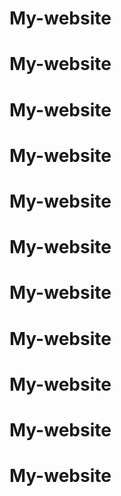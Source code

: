 # My-website
# My-website
# My-website
# My-website
# My-website
# My-website
# My-website
# My-website
# My-website
# My-website
# My-website
